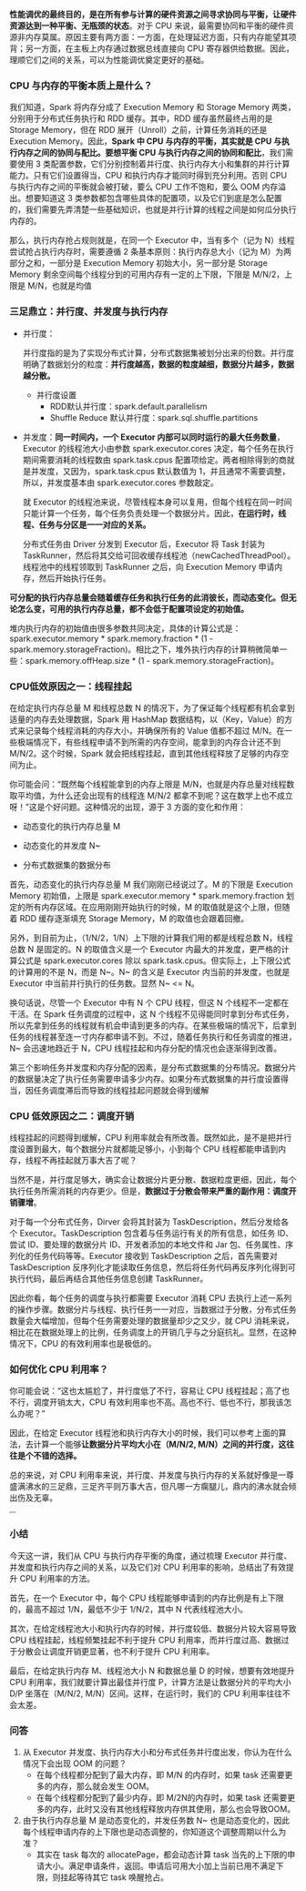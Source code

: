 

**性能调优的最终目的，是在所有参与计算的硬件资源之间寻求协同与平衡，让硬件资源达到一种平衡、无瓶颈的状态**。对于 CPU 来说，最需要协同和平衡的硬件资源非内存莫属。原因主要有两方面：一方面，在处理延迟方面，只有内存能望其项背；另一方面，在主板上内存通过数据总线直接向 CPU 寄存器供给数据。因此，理顺它们之间的关系，可以为性能调优奠定更好的基础。

### CPU 与内存的平衡本质上是什么？

我们知道，Spark 将内存分成了 Execution Memory 和 Storage Memory 两类，分别用于分布式任务执行和 RDD 缓存。其中，RDD 缓存虽然最终占用的是 Storage Memory，但在 RDD 展开（Unroll）之前，计算任务消耗的还是 Execution Memory。因此，**Spark 中 CPU 与内存的平衡，其实就是 CPU 与执行内存之间的协同与配比。要想平衡 CPU 与执行内存之间的协同和配比**，我们需要使用 3 类配置参数，它们分别控制着并行度、执行内存大小和集群的并行计算能力。只有它们设置得当，CPU 和执行内存才能同时得到充分利用。否则 CPU 与执行内存之间的平衡就会被打破，要么 CPU 工作不饱和，要么 OOM 内存溢出。想要知道这 3 类参数都包含哪些具体的配置项，以及它们到底是怎么配置的，我们需要先弄清楚一些基础知识，也就是并行计算的线程之间是如何瓜分执行内存的。

那么，执行内存抢占规则就是，在同一个 Executor 中，当有多个（记为 N）线程尝试抢占执行内存时，需要遵循 2 条基本原则：执行内存总大小（记为 M）为两部分之和，一部分是 Execution Memory 初始大小，另一部分是 Storage Memory 剩余空间每个线程分到的可用内存有一定的上下限，下限是 M/N/2，上限是 M/N，也就是均值

### 三足鼎立：并行度、并发度与执行内存

- 并行度：

  并行度指的是为了实现分布式计算，分布式数据集被划分出来的份数。并行度明确了数据划分的粒度：**并行度越高，数据的粒度越细，数据分片越多，数据越分散。**

  - 并行度设置
    - RDD默认并行度：spark.default.parallelism
    - Shuffle Reduce 默认并行度：spark.sql.shuffle.partitions



- 并发度：**同一时间内，一个 Executor 内部可以同时运行的最大任务数量**，Executor 的线程池大小由参数 spark.executor.cores 决定，每个任务在执行期间需要消耗的线程数由 spark.task.cpus 配置项给定。两者相除得到的商就是并发度，又因为，spark.task.cpus 默认数值为 1，并且通常不需要调整，所以，并发度基本由 spark.executor.cores 参数敲定。

  

  就 Executor 的线程池来说，尽管线程本身可以复用，但每个线程在同一时间只能计算一个任务，每个任务负责处理一个数据分片。因此，**在运行时，线程、任务与分区是一一对应的关系。**

  分布式任务由 Driver 分发到 Executor 后，Executor 将 Task 封装为 TaskRunner，然后将其交给可回收缓存线程池（newCachedThreadPool）。线程池中的线程领取到 TaskRunner 之后，向 Execution Memory 申请内存，然后开始执行任务。

**可分配的执行内存总量会随着缓存任务和执行任务的此消彼长，而动态变化。但无论怎么变，可用的执行内存总量，都不会低于配置项设定的初始值。**

堆内执行内存的初始值由很多参数共同决定，具体的计算公式是：spark.executor.memory * spark.memory.fraction * (1 - spark.memory.storageFraction)。相比之下，堆外执行内存的计算稍微简单一些：spark.memory.offHeap.size * (1 - spark.memory.storageFraction)。



### CPU低效原因之一：线程挂起

在给定执行内存总量 M 和线程总数 N 的情况下，为了保证每个线程都有机会拿到适量的内存去处理数据，Spark 用 HashMap 数据结构，以（Key，Value）的方式来记录每个线程消耗的内存大小，并确保所有的 Value 值都不超过 M/N。在一些极端情况下，有些线程申请不到所需的内存空间，能拿到的内存合计还不到 M/N/2。这个时候，Spark 就会把线程挂起，直到其他线程释放了足够的内存空间为止。

你可能会问：“既然每个线程能拿到的内存上限是 M/N，也就是内存总量对线程数取平均值，为什么还会出现有的线程连 M/N/2 都拿不到呢？这在数学上也不成立呀！”这是个好问题。这种情况的出现，源于 3 方面的变化和作用：

- 动态变化的执行内存总量 M

- 动态变化的并发度 N~

- 分布式数据集的数据分布

首先，动态变化的执行内存总量 M 我们刚刚已经说过了。M 的下限是 Execution Memory 初始值，上限是 spark.executor.memory * spark.memory.fraction 划定的所有内存区域。在应用刚刚开始执行的时候，M 的取值就是这个上限，但随着 RDD 缓存逐渐填充 Storage Memory，M 的取值也会跟着回撤。

另外，到目前为止，（1/N/2，1/N）上下限的计算我们用的都是线程总数 N，线程总数 N 是固定的。N 的取值含义是一个 Executor 内最大的并发度，更严格的计算公式是 spark.executor.cores 除以 spark.task.cpus。但实际上，上下限公式的计算用的不是 N，而是 N~。N~ 的含义是 Executor 内当前的并发度，也就是 Executor 中当前并行执行的任务数。显然 N~ <= N。

换句话说，尽管一个 Executor 中有 N 个 CPU 线程，但这 N 个线程不一定都在干活。在 Spark 任务调度的过程中，这 N 个线程不见得能同时拿到分布式任务，所以先拿到任务的线程就有机会申请到更多的内存。在某些极端的情况下，后拿到任务的线程甚至连一寸内存都申请不到。不过，随着任务执行和任务调度的推进，N~ 会迅速地趋近于 N，CPU 线程挂起和内存分配的情况也会逐渐得到改善。

第三个影响任务并发度和内存分配的因素，是分布式数据集的分布情况。数据分片的数据量决定了执行任务需要申请多少内存。如果分布式数据集的并行度设置得当，因任务调度滞后而导致的线程挂起问题就会得到缓解



### CPU 低效原因之二：调度开销

线程挂起的问题得到缓解，CPU 利用率就会有所改善。既然如此，是不是把并行度设置到最大，每个数据分片就都能足够小，小到每个 CPU 线程都能申请到内存，线程不再挂起就万事大吉了呢？

当然不是，并行度足够大，确实会让数据分片更分散、数据粒度更细，因此，每个执行任务所需消耗的内存更少。但是，**数据过于分散会带来严重的副作用：调度开销骤增**。

对于每一个分布式任务，Dirver 会将其封装为 TaskDescription，然后分发给各个 Executor。TaskDescription 包含着与任务运行有关的所有信息，如任务 ID、尝试 ID、要处理的数据分片 ID、开发者添加的本地文件和 Jar 包、任务属性、序列化的任务代码等等。Executor 接收到 TaskDescription 之后，首先需要对 TaskDescription 反序列化才能读取任务信息，然后将任务代码再反序列化得到可执行代码，最后再结合其他任务信息创建 TaskRunner。

因此你看，每个任务的调度与执行都需要 Executor 消耗 CPU 去执行上述一系列的操作步骤。数据分片与线程、执行任务一一对应，当数据过于分散，分布式任务数量会大幅增加，但每个任务需要处理的数据量却少之又少，就 CPU 消耗来说，相比花在数据处理上的比例，任务调度上的开销几乎与之分庭抗礼。显然，在这种情况下，CPU 的有效利用率也是极低的。

### 如何优化 CPU 利用率？

你可能会说：“这也太尴尬了，并行度低了不行，容易让 CPU 线程挂起；高了也不行，调度开销太大，CPU 有效利用率也不高。高也不行、低也不行，那我该怎么办呢？”

因此，在给定 Executor 线程池和执行内存大小的时候，我们可以参考上面的算法，去计算一个能够**让数据分片平均大小在（M/N/2, M/N）之间的并行度，这往往是个不错的选择。**

总的来说，对 CPU 利用率来说，并行度、并发度与执行内存的关系就好像是一尊盛满沸水的三足鼎，三足齐平则万事大吉，但凡哪一方瘸腿儿，鼎内的沸水就会倾出伤及无辜。

<img src="https://static001.geekbang.org/resource/image/4a/ce/4a5dc54813346924ec5611f6d1fa8fce.jpg?wh=4101*1043" alt="img" style="zoom:25%;" />

### 小结

今天这一讲，我们从 CPU 与执行内存平衡的角度，通过梳理 Executor 并行度、并发度和执行内存之间的关系，以及它们对 CPU 利用率的影响，总结出了有效提升 CPU 利用率的方法。

首先，在一个 Executor 中，每个 CPU 线程能够申请到的内存比例是有上下限的，最高不超过 1/N，最低不少于 1/N/2，其中 N 代表线程池大小。

其次，在给定线程池大小和执行内存的时候，并行度较低、数据分片较大容易导致 CPU 线程挂起，线程频繁挂起不利于提升 CPU 利用率，而并行度过高、数据过于分散会让调度开销更显著，也不利于提升 CPU 利用率。

最后，在给定执行内存 M、线程池大小 N 和数据总量 D 的时候，想要有效地提升 CPU 利用率，我们就要计算出最佳并行度 P，计算方法是让数据分片的平均大小 D/P 坐落在（M/N/2, M/N）区间。这样，在运行时，我们的 CPU 利用率往往不会太差。

### 问答

1. 从 Executor 并发度、执行内存大小和分布式任务并行度出发，你认为在什么情况下会出现 OOM 的问题？
   - 在每个线程都分配到了最大内存，即 M/N 的内存时，如果 task 还需要更多的内存，那么就会发生 OOM。
   - 在每个线程都分配到了最少内存，即 M/2N的内存时，如果 task 还需要更多的内存，此时又没有其他线程释放内存供其使用，那么也会导致OOM。
2. 由于执行内存总量 M 是动态变化的，并发任务数 N~ 也是动态变化的，因此每个线程申请内存的上下限也是动态调整的，你知道这个调整周期以什么为准？
   - 其实在 task 每次的 allocatePage，都会动态计算 task 当先的上下限的申请大小。满足申请条件，返回。申请后可用大小加上当前已用不满足下限，则挂起等待其它 task 唤醒抢占。

